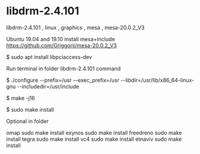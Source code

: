 # libdrm-2.4.101
libdrm-2.4.101 , linux , graphics , mesa , mesa-20.0.2_V3

Ubuntu 19.04 and 19.10 install mesa+include https://github.com/Griggorii/mesa-20.0.2_V3

$ sudo apt install libpciaccess-dev

Run terminal in folder libdrm-2.4.101 command


$ ./configure --prefix=/usr --exec_prefix=/usr --libdir=/usr/lib/x86_64-linux-gnu --includedir=/usr/include

$ make -j16

$ sudo make install

Optional in folder

  omap sudo make install
  exynos sudo make install
  freedreno sudo make install
  tegra sudo make install
  vc4 sudo make install
  etnaviv sudo make install

